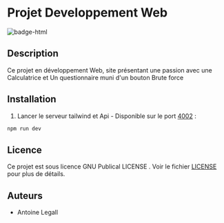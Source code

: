 # Projet Developpement Web 
![badge-html](https://badgewind.vercel.app/api/Tailwind-a4.0.17?icon=simple-icons:github)

## Description
Ce projet en développement Web, site présentant une passion avec une Calculatrice et Un questionnaire muni d'un bouton Brute force

## Installation
1. Lancer le serveur tailwind et Api - Disponible sur le port [4002](http://localhost:4002) :
```bash
npm run dev
```

## Licence
Ce projet est sous licence GNU Publical LICENSE . Voir le fichier [LICENSE](./LICENSE) pour plus de détails.


## Auteurs
- Antoine Legall

